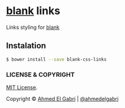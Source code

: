 # [blank](https://github.com/ahmedelgabri/blank) links

Links styling for [blank](https://github.com/ahmedelgabri/blank)

## Instalation

```sh
$ bower install --save blank-css-links
```

### LICENSE & COPYRIGHT
[MIT License](http://opensource.org/licenses/MIT).

Copyright © [Ahmed El Gabri](http://gabri.me) | [@ahmedelgabri](http://twitter.comahmedelgabri)
